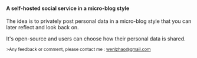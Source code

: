 #### A self-hosted social service in a micro-blog style
The idea is to privately post personal data in a micro-blog style that you can later reflect and look back on.

It's open-source and users can choose how their personal data is shared.

<sub>>Any feedback or comment, please contact me : wenlzhao@gmail.com </sub>

